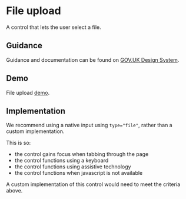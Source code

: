 # File upload

A control that lets the user select a file.

## Guidance

Guidance and documentation can be found on [GOV.UK Design System](linkgoeshere).

## Demo

File upload [demo](linkgoeshere).

<!--
## Installation

```
npm install --save @govuk-frontend/file-upload
```
## Usage

Including the Sass

```
@import "@govuk-frontend/file-upload/file-upload";
```
-->

## Implementation

We recommend using a native input using `type="file"`, rather than a custom implementation.

This is so:
* the control gains focus when tabbing through the page
* the control functions using a keyboard
* the control functions using assistive technology
* the control functions when javascript is not available

A custom implementation of this control would need to meet the criteria above.

